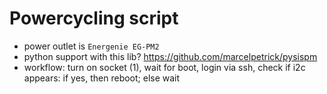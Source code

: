 # Powercycling script

* power outlet is `Energenie EG-PM2`
* python support with this lib?
  https://github.com/marcelpetrick/pysispm
* workflow: turn on socket (1), wait for boot, login via ssh, check if i2c appears: if yes, then reboot; else wait
